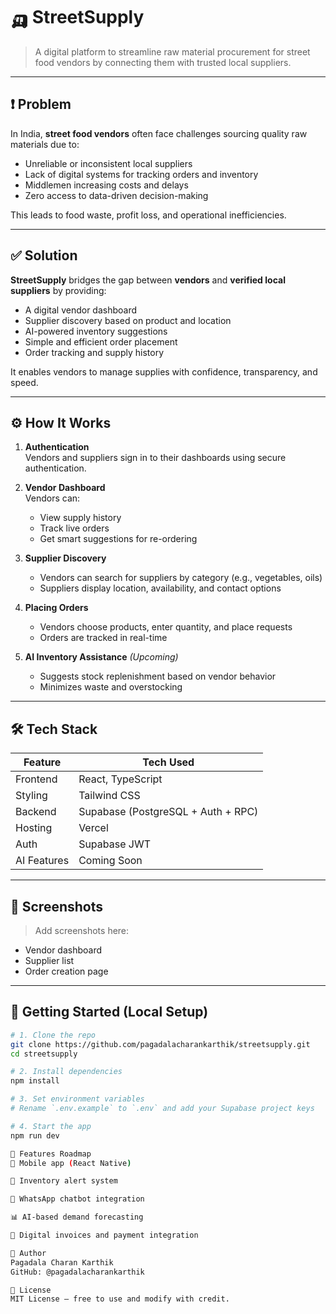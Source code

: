 # 🛺 StreetSupply

> A digital platform to streamline raw material procurement for street food vendors by connecting them with trusted local suppliers.

---

## ❗ Problem

In India, **street food vendors** often face challenges sourcing quality raw materials due to:

- Unreliable or inconsistent local suppliers
- Lack of digital systems for tracking orders and inventory
- Middlemen increasing costs and delays
- Zero access to data-driven decision-making

This leads to food waste, profit loss, and operational inefficiencies.

---

## ✅ Solution

**StreetSupply** bridges the gap between **vendors** and **verified local suppliers** by providing:

- A digital vendor dashboard
- Supplier discovery based on product and location
- AI-powered inventory suggestions
- Simple and efficient order placement
- Order tracking and supply history

It enables vendors to manage supplies with confidence, transparency, and speed.

---

## ⚙️ How It Works

1. **Authentication**  
   Vendors and suppliers sign in to their dashboards using secure authentication.

2. **Vendor Dashboard**  
   Vendors can:
   - View supply history
   - Track live orders
   - Get smart suggestions for re-ordering

3. **Supplier Discovery**  
   - Vendors can search for suppliers by category (e.g., vegetables, oils)
   - Suppliers display location, availability, and contact options

4. **Placing Orders**  
   - Vendors choose products, enter quantity, and place requests
   - Orders are tracked in real-time

5. **AI Inventory Assistance** *(Upcoming)*  
   - Suggests stock replenishment based on vendor behavior
   - Minimizes waste and overstocking

---

## 🛠️ Tech Stack

| Feature       | Tech Used         |
|---------------|-------------------|
| Frontend      | React, TypeScript |
| Styling       | Tailwind CSS      |
| Backend       | Supabase (PostgreSQL + Auth + RPC) |
| Hosting       | Vercel            |
| Auth          | Supabase JWT      |
| AI Features   | Coming Soon       |

---

## 📸 Screenshots

> Add screenshots here:
- Vendor dashboard
- Supplier list
- Order creation page

---

## 🧪 Getting Started (Local Setup)

```bash
# 1. Clone the repo
git clone https://github.com/pagadalacharankarthik/streetsupply.git
cd streetsupply

# 2. Install dependencies
npm install

# 3. Set environment variables
# Rename `.env.example` to `.env` and add your Supabase project keys

# 4. Start the app
npm run dev

🚀 Features Roadmap
📱 Mobile app (React Native)

🔔 Inventory alert system

💬 WhatsApp chatbot integration

📊 AI-based demand forecasting

🧾 Digital invoices and payment integration

👤 Author
Pagadala Charan Karthik
GitHub: @pagadalacharankarthik

📄 License
MIT License – free to use and modify with credit.

